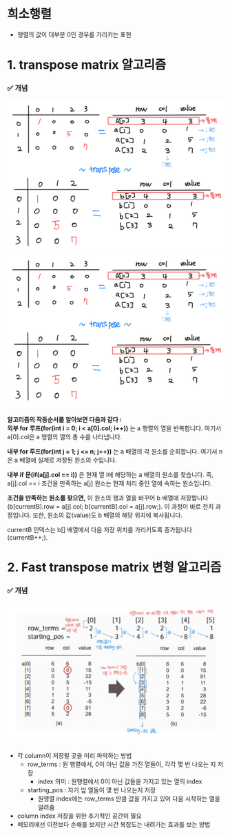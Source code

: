 # 희소행렬
- 행렬의 값이 대부분 0인 경우를 가리키는 표현

# 1. transpose matrix 알고리즘
### ✅ 개념
![alt text](img\image.png)
![alt text](img\image-1.png)

**알고리즘의 작동순서를 알아보면 다음과 같다 :**   
**외부 for 루프(for(int i = 0; i < a[0].col; i++))** 는 a 행렬의 열을 반복합니다. 여기서 a[0].col은 a 행렬의 열의 총 수를 나타냅니다.   

**내부 for 루프(for(int j = 1; j <= n; j++))** 는 a 배열의 각 원소를 순회합니다. 여기서 n은 a 배열에 실제로 저장된 원소의 수입니다.   

**내부 if 문(if(a[j].col == i))** 은 현재 열 i에 해당하는 a 배열의 원소를 찾습니다. 즉, a[j].col == i 조건을 만족하는 a[j] 원소는 현재 처리 중인 열에 속하는 원소입니다.   

**조건을 만족하는 원소를 찾으면,** 이 원소의 행과 열을 바꾸어 b 배열에 저장합니다(b[currentB].row = a[j].col; b[currentB].col = a[j].row;). 이 과정이 바로 전치 과정입니다. 또한, 원소의 값(value)도 b 배열의 해당 위치에 복사됩니다.   

currentB 인덱스는 b[] 배열에서 다음 저장 위치를 가리키도록 증가됩니다(currentB++;).

# 2. Fast transpose matrix 변형 알고리즘
### ✅ 개념
![alt text](img\image-2.png)
- 각 column이 저장될 곳을 미리 파악하는 방법
    - row_terms : 원 행렬에서, 0이 아닌 값을 가진 열들이, 각각 몇 번 나오는 지 저장
        - index 의미 : 원행렬에서 0이 아닌 값들을 가지고 있는 열의 index
    - starting_pos : 자기 앞 열들이 몇 번 나오는지 저장
        - 원행렬 index에는 row_terms 만큼 값을 가지고 있어 다음 시작하는 열을 알려줌
- column index 저장을 위한 추가적인 공간이 필요
- 메모리에선 이전보다 손해를 보지만 시간 복잡도는 내려가는 효과를 보는 방법
